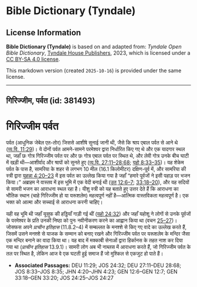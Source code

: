 # Bible Dictionary (Tyndale)

## License Information

**Bible Dictionary (Tyndale)** is based on and adapted from: _Tyndale Open Bible Dictionary_, [Tyndale House Publishers](https://tyndaleopenresources.com/), 2023, which is licensed under a [CC BY-SA 4.0 license](https://creativecommons.org/licenses/by-sa/4.0/legalcode.en).

This markdown version (created `2025-10-16`) is provided under the same license.



--------------------------------

## गिरिज्जीम, पर्वत (id: 381493)

गिरिज्जीम पर्वत
===============

पर्वत (आधुनिक जेबेल एत\-तोर) जिससे आशीषे सुनाई जानी थी, जैसे कि श्राप एबाल पर्वत से आने थे ([व्य.वि. 11:29](https://ref.ly/Deut11:29))। ये दोनों पर्वत आमने\-सामने परमेश्वर द्वारा निर्धारित किए गए थे और एक यादगार स्थल था, जहाँ छः गोत्र गिरिज्जीम पर्वत पर और छः गोत्र एबाल पर्वत पर स्थित थे, और लेवी गोत्र उनके बीच घाटी में खड़ी थी—आशीर्वाद और श्रापों को सुनते हुए ([व्य.वि. 27:11–28:68](https://ref.ly/Deut27:11-Deut28:68); [यहो 8:33–35](https://ref.ly/Josh8:33-Josh8:35))। यह शेकेम पर्वत के पास है, सामरिया के शहर से लगभग 10 मील (16\.1 किलोमीटर) दक्षिण\-पूर्व में, और सामरिया की स्त्री द्वारा [यूहन्ना 4:20–23](https://ref.ly/John4:20-John4:23) में इस पर्वत का उल्लेख किया गया है जहाँ “हमारे पूर्वजों ने इसी पहाड़ पर भजन किया।” अब्राहम ने वास्तव में इस भूमि में एक वेदी बनाई थी ([उत् 12:6–7](https://ref.ly/Gen12:6-Gen12:7); [33:18–20](https://ref.ly/Gen33:18-Gen33:20)), और यह सदियों से सामरी भजन का आराधना स्थल रहा है। यीशु स्त्री को यह बताते हुए उत्तर देते हैं कि आराधना का भौतिक स्थान (चाहे गिरिज्जीम हो या यरूशलेम) महत्वपूर्ण नहीं है—आत्मिक वास्तविकता महत्वपूर्ण है। एक भक्त को आत्मा और सच्चाई से आराधना करनी चाहिए।

यही वह भूमि थी जहाँ यूसुफ की हड्डियाँ गाड़ी गई थीं ([यहो 24:32](https://ref.ly/Josh24:32)) और जहाँ यहोशू ने लोगों से उनके पूर्वजों के परमेश्वर के प्रति उनकी निष्ठा को पुनः नवीनीकरण करने का आह्वान किया था (वचन [25–27](https://ref.ly/Josh24:25-Josh24:27))। जोसफस अपने *प्राचीन इतिहास* (11\.8\.2–4\) में सम्बल्लत के मनश्शे से किए गए वादे का उल्लेख करते हैं, जिसमें उसने मनश्शे से याजक के सम्मान को बनाए रखने और गिरिज्जीम पर्वत पर यरूशलेम के मन्दिर जैसा एक मन्दिर बनाने का वादा किया था। यह बाद में मक्काबी सेनाओं द्वारा हिर्कानस के तहत नाश कर दिया गया था (*प्राचीन इतिहास* 13\.9\.1\)। सामरी लोग अब भी नाब्लस में आराधना करते हैं, जो गिरिज्जीम पर्वत के तल पर स्थित है, लेकिन आज वे एक घटती हुई समाज हैं जो मुश्किल से एकजुट हो पाते हैं।

* **Associated Passages:** DEU 11:29; JOS 24:32; DEU 27:11–DEU 28:68; JOS 8:33–JOS 8:35; JHN 4:20–JHN 4:23; GEN 12:6–GEN 12:7; GEN 33:18–GEN 33:20; JOS 24:25–JOS 24:27

